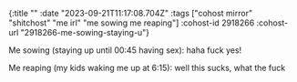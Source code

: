 {:title ""
 :date "2023-09-21T11:17:08.704Z"
 :tags ["cohost mirror" "shitchost" "me irl" "me sowing me reaping"]
 :cohost-id 2918266
 :cohost-url "2918266-me-sowing-staying-u"}

Me sowing (staying up until 00:45 having sex): haha fuck yes!

Me reaping (my kids waking me up at 6:15): well this sucks, what the fuck